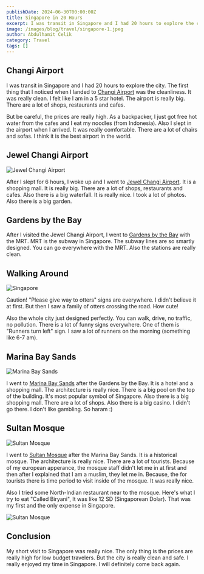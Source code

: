 ```yaml
---
publishDate: 2024-06-30T00:00:00Z
title: Singapore in 20 Hours
excerpt: I was transit in Singapore and I had 20 hours to explore the city. Here's my speed run traveling in Singapore.
image: /images/blog/travel/singapore-1.jpeg
author: Abdulhamit Celik
category: Travel
tags: []
---
```


## Changi Airport

I was transit in Singapore and I had 20 hours to explore the city. The first thing that I noticed when I landed to <a href="https://maps.app.goo.gl/1mGzq92edhqu5Xo4A" target="_blank">Changi Airport</a> was the cleanliness. It was really clean. I felt like I am in a 5 star hotel. The airport is really big. There are a lot of shops, restaurants and cafes.

But be careful, the prices are really high. As a backpacker, I just got free hot water from the cafes and I eat my noodles (from Indonesia). Also I slept in the airport when I arrived. It was really comfortable. There are a lot of chairs and sofas. I think it is the best airport in the world.

## Jewel Changi Airport

![Jewel Changi Airport](/images/blog/travel/singapore-airport-1.jpeg)

After I slept for 6 hours, I woke up and I went to <a href="https://maps.app.goo.gl/ECUx5gSXGQQkSUL69" target="_blank">Jewel Changi Airport</a>. It is a shopping mall. It is really big. There are a lot of shops, restaurants and cafes. Also there is a big waterfall. It is really nice. I took a lot of photos. Also there is a big garden.

## Gardens by the Bay

After I visited the Jewel Changi Airport, I went to <a href="https://maps.app.goo.gl/zM36eaBB92AyQa6R8" target="_blank">Gardens by the Bay</a> with the MRT. MRT is the subway in Singapore. The subway lines are so smartly designed. You can go everywhere with the MRT. Also the stations are really clean.

## Walking Around

![Singapore](/images/blog/travel/singapore-2.jpeg)

Caution! "Please give way to otters" signs are everywhere. I didn't believe it at first. But then I saw a family of otters crossing the road. How cute!

Also the whole city just designed perfectly. You can walk, drive, no traffic, no pollution. There is a lot of funny signs everywhere. One of them is "Runners turn left" sign. I saw a lot of runners on the morning (something like 6-7 am).

## Marina Bay Sands

![Marina Bay Sands](/images/blog/travel/singapore-1.jpeg)

I went to <a href="https://maps.app.goo.gl/B6Fka8RXa1ubhiP29" target="_blank">Marina Bay Sands</a> after the Gardens by the Bay. It is a hotel and a shopping mall. The architecture is really nice. There is a big pool on the top of the building. It's most popular symbol of Singapore. Also there is a big shopping mall. There are a lot of shops. Also there is a big casino. I didn't go there. I don't like gambling. So haram :)

## Sultan Mosque

![Sultan Mosque](/images/blog/travel/singapore-mosque-1.jpeg)

I went to <a href="https://maps.app.goo.gl/WRJqArguq11ijHWs5" target="_blank">Sultan Mosque</a> after the Marina Bay Sands. It is a historical mosque. The architecture is really nice. There are a lot of tourists. Because of my european apperance, the mosque staff didn't let me in at first and then after I explained that I am a muslim, they let me in. Because, the for tourists there is time period to visit inside of the mosque. It was really nice.

Also I tried some North-Indian restaurant near to the mosque. Here's what I try to eat "Called Biryani", It was like 12 SD (Singaporean Dolar). That was my first and the only expense in Singapore.

![Sultan Mosque](/images/blog/travel/singapore-food-1.jpeg)

## Conclusion

My short visit to Singapore was really nice. The only thing is the prices are really high for low budget travelers. But the city is really clean and safe. I really enjoyed my time in Singapore. I will definitely come back again.
